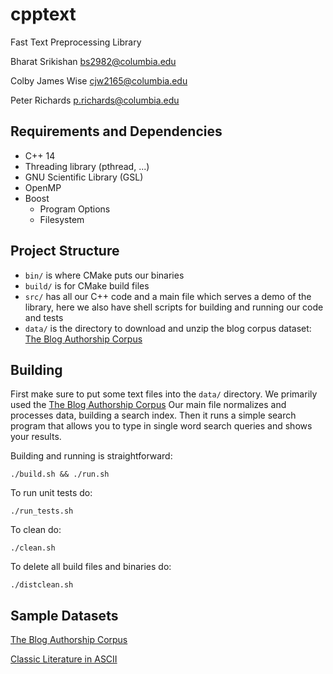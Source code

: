 # cpptext
Fast Text Preprocessing Library

Bharat Srikishan <bs2982@columbia.edu>

Colby James Wise <cjw2165@columbia.edu>

Peter Richards <p.richards@columbia.edu>

## Requirements and Dependencies

- C++ 14
- Threading library (pthread, ...)
- GNU Scientific Library (GSL)
- OpenMP
- Boost
    + Program Options
    + Filesystem

## Project Structure
- `bin/` is where CMake puts our binaries
- `build/` is for CMake build files
- `src/` has all our C++ code and a main file which serves a demo of the library, here we also have shell scripts for building and running our code and tests
- `data/` is the directory to download and unzip the blog corpus dataset: [The Blog Authorship Corpus](http://u.cs.biu.ac.il/~koppel/BlogCorpus.htm)

## Building

First make sure to put some text files into the `data/` directory. We primarily used the [The Blog Authorship Corpus](http://u.cs.biu.ac.il/~koppel/BlogCorpus.htm)
Our main file normalizes and processes data, building a search index. Then it runs a simple search program that allows you to type in single word search queries
and shows your results.

Building and running is straightforward:

`./build.sh && ./run.sh`

To run unit tests do:

`./run_tests.sh`

To clean do:

`./clean.sh`

To delete all build files and binaries do:

`./distclean.sh`

## Sample Datasets

[The Blog Authorship Corpus](http://u.cs.biu.ac.il/~koppel/BlogCorpus.htm)

[Classic Literature in ASCII](https://www.kaggle.com/mylesoneill/classic-literature-in-ascii/data)

